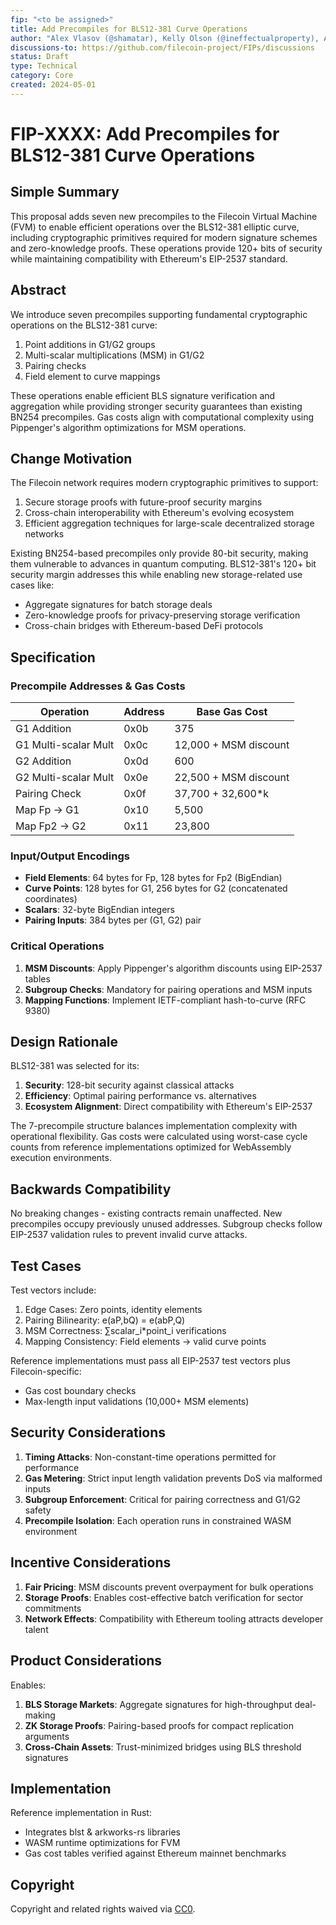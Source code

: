 ```yaml
---
fip: "<to be assigned>"
title: Add Precompiles for BLS12-381 Curve Operations
author: "Alex Vlasov (@shamatar), Kelly Olson (@ineffectualproperty), Alex Stokes (@ralexstokes), Antonio Sanso (@asanso)"
discussions-to: https://github.com/filecoin-project/FIPs/discussions
status: Draft
type: Technical
category: Core
created: 2024-05-01
---
```


# FIP-XXXX: Add Precompiles for BLS12-381 Curve Operations

## Simple Summary
This proposal adds seven new precompiles to the Filecoin Virtual Machine (FVM) to enable efficient operations over the BLS12-381 elliptic curve, including cryptographic primitives required for modern signature schemes and zero-knowledge proofs. These operations provide 120+ bits of security while maintaining compatibility with Ethereum's EIP-2537 standard.

## Abstract
We introduce seven precompiles supporting fundamental cryptographic operations on the BLS12-381 curve:
1. Point additions in G1/G2 groups
2. Multi-scalar multiplications (MSM) in G1/G2 
3. Pairing checks
4. Field element to curve mappings

These operations enable efficient BLS signature verification and aggregation while providing stronger security guarantees than existing BN254 precompiles. Gas costs align with computational complexity using Pippenger's algorithm optimizations for MSM operations.

## Change Motivation
The Filecoin network requires modern cryptographic primitives to support:
1. Secure storage proofs with future-proof security margins
2. Cross-chain interoperability with Ethereum's evolving ecosystem
3. Efficient aggregation techniques for large-scale decentralized storage networks

Existing BN254-based precompiles only provide 80-bit security, making them vulnerable to advances in quantum computing. BLS12-381's 120+ bit security margin addresses this while enabling new storage-related use cases like:
- Aggregate signatures for batch storage deals
- Zero-knowledge proofs for privacy-preserving storage verification
- Cross-chain bridges with Ethereum-based DeFi protocols

## Specification

### Precompile Addresses & Gas Costs

| Operation               | Address | Base Gas Cost |
|-------------------------|---------|---------------|
| G1 Addition             | 0x0b    | 375           |
| G1 Multi-scalar Mult    | 0x0c    | 12,000 + MSM discount |
| G2 Addition             | 0x0d    | 600           |
| G2 Multi-scalar Mult    | 0x0e    | 22,500 + MSM discount |
| Pairing Check           | 0x0f    | 37,700 + 32,600*k |
| Map Fp → G1             | 0x10    | 5,500         |
| Map Fp2 → G2            | 0x11    | 23,800        |

### Input/Output Encodings
- **Field Elements**: 64 bytes for Fp, 128 bytes for Fp2 (BigEndian)
- **Curve Points**: 128 bytes for G1, 256 bytes for G2 (concatenated coordinates)
- **Scalars**: 32-byte BigEndian integers
- **Pairing Inputs**: 384 bytes per (G1, G2) pair

### Critical Operations
1. **MSM Discounts**: Apply Pippenger's algorithm discounts using EIP-2537 tables
2. **Subgroup Checks**: Mandatory for pairing operations and MSM inputs
3. **Mapping Functions**: Implement IETF-compliant hash-to-curve (RFC 9380)

## Design Rationale
BLS12-381 was selected for its:
1. **Security**: 128-bit security against classical attacks
2. **Efficiency**: Optimal pairing performance vs. alternatives
3. **Ecosystem Alignment**: Direct compatibility with Ethereum's EIP-2537

The 7-precompile structure balances implementation complexity with operational flexibility. Gas costs were calculated using worst-case cycle counts from reference implementations optimized for WebAssembly execution environments.

## Backwards Compatibility
No breaking changes - existing contracts remain unaffected. New precompiles occupy previously unused addresses. Subgroup checks follow EIP-2537 validation rules to prevent invalid curve attacks.

## Test Cases
Test vectors include:
1. Edge Cases: Zero points, identity elements
2. Pairing Bilinearity: e(aP,bQ) = e(abP,Q)
3. MSM Correctness: ∑scalar_i*point_i verifications
4. Mapping Consistency: Field elements → valid curve points

Reference implementations must pass all EIP-2537 test vectors plus Filecoin-specific:
- Gas cost boundary checks
- Max-length input validations (10,000+ MSM elements)

## Security Considerations
1. **Timing Attacks**: Non-constant-time operations permitted for performance
2. **Gas Metering**: Strict input length validation prevents DoS via malformed inputs
3. **Subgroup Enforcement**: Critical for pairing correctness and G1/G2 safety
4. **Precompile Isolation**: Each operation runs in constrained WASM environment

## Incentive Considerations
1. **Fair Pricing**: MSM discounts prevent overpayment for bulk operations
2. **Storage Proofs**: Enables cost-effective batch verification for sector commitments
3. **Network Effects**: Compatibility with Ethereum tooling attracts developer talent

## Product Considerations
Enables:
1. **BLS Storage Markets**: Aggregate signatures for high-throughput deal-making
2. **ZK Storage Proofs**: Pairing-based proofs for compact replication arguments
3. **Cross-Chain Assets**: Trust-minimized bridges using BLS threshold signatures

## Implementation
Reference implementation in Rust:
- Integrates blst & arkworks-rs libraries
- WASM runtime optimizations for FVM
- Gas cost tables verified against Ethereum mainnet benchmarks

## Copyright
Copyright and related rights waived via [CC0](https://creativecommons.org/publicdomain/zero/1.0/).
